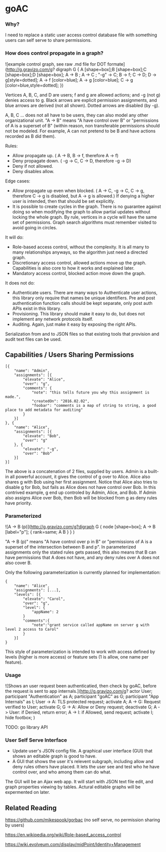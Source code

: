 # goAC

### Why?
I need to replace a static user access control database file with something users can self serve to share permissions.

### How does control propagate in a graph?

![example control graph, see raw .md file for DOT formate](http://g.gravizo.com/g? digraph G {
	A [shape=box];B [shape=box];C [shape=box];D [shape=box];
	A -> B ; A -> C ; "-g" -> C; 
	B -> f;
	C -> D; D -> g[style=dotted];
	A -> f [color=blue]; A -> g [color=blue]; 
	C -> g [color=blue,style=dotted];
})

Vertices A, B, C, and D are users; f and g are allowed actions; and -g (not g) denies access to g. Black arrows are explicit permission assignments, and blue arrows are derived (not all shown). Dotted arrows are disabled (by -g). 

A, B, C ... does not all have to be users, they can also model any other organizational unit. "A -> B" means "A have control over B" or "permissions of A is a superset of B" (within reason, non transferable permissions should not be modeled. For example, A can not pretend to be B and have actions recorded as B did them). 

Rules:
- Allow propagate up. ( A -> B, B -> f, therefore A -> f)
- Deny propagate down. ( -g -> C, C -> D, therefore -g -> D)
- Deny if not allowed.
- Deny disables allow.

Edge cases:
- Allow propagate up even when blocked. ( A -> C, -g -> C, C -> g, therefore C -> g is disabled, but A -> g  is allowed.) If denying a higher user is intended, then that should be set explicitly.
- It is possible to create cycles in the graph. There is no guarantee against doing so when modifying the graph to allow partial updates without locking the whole graph. By rule, vertices in a cycle will have the same set of permissions. Graph search algorithms must remember visited to avoid going in circles.



It will do:
- Role-based access control, without the complexity. It is all many to many relationships anyways, so the algorithm just need a directed graph. 
- Discretionary access control, allowed actions move up the graph. Capabilities is also core to how it works and explained later.
- Mandatory access control, blocked action move down the graph.

It does not do:
- Authenticate users. There are many ways to Authenticate user actions, this library only require that names be unique identifiers. Pre and post authentication function calls should be kept separate, only post auth APIs exist in this library.
- Provisioning. This library should make it easy to do, but does not implement any network protocols itself.
- Auditing. Again, just make it easy by exposing the right APIs.

Serialization from and to JSON files so that existing tools that provision and audit text files can be used.

## Capabilities / Users Sharing Permissions

	[{
		"name": "Admin",
		"assignments": [{
			"elevate": "Alice",
			"over": "g",
			"comments": {
				"note": "this tells future you why this assignment is made.",
				"createdOn": "2016.02.02",
				"foobar": "comments is a map of string to string, a good place to add metadata for auditing"
			}
		}]
	}, {
		"name": "Alice",
		"assignments": [{
			"elevate": "Bob",
			"over": "g"
		}, {
			"elevate": "-g",
			"over": "Bob"
		}]
	}]
	
The above is a concatenation of 2 files, supplied by users. Admin is a built-in all powerful account, it gives the control of g over to Alice. Alice also shares g with Bob using her first assignment. Notice that Alice also tries to disable g for Bob, but fails as Alice does not have control over Bob. In this contrived example, g end up controled by Admin, Alice, and Bob. If Admin also assigns Alice over Bob, then Bob will be blocked from g as deny rules have priority.

### Parameterized
![A -> B (p)](http://g.gravizo.com/g?digraph G {
	node [shape=box];
    A -> B [label="p"];
	{ rank=same; A B }
  }
)

"A -> B (p)"  means "A have control over p in B" or "permissions of A is a superset of the intersection between B and p". In parameterized assignments only the stated rules gets passed, this also means that B can have permissions that A does not have, and any deny rules over A does not also cover B.

Only the following parameterization is currently planned for implementation:

	{
		"name": "Alice",
		"assignments": [...],
		"levels": [{
			"elevate": "Carol",
			"over": "g",
			"level": {
				"appName": 2
			}
			"comments":{
				"note":"grant service called appName on server g with level 2 access to Carol"
			}
		}]
	}
	
This style of parameterization is intended to work with access defined by levels (higher is more access) or feature sets (1 is allow, one name per feature).

### Usage
![Shows an user request been authenticatied, then check by goAC, before the request is sent to app internals.](http://g.gravizo.com/g?
actor User;
participant "Authentication" as A;
participant "goAC" as G;
participant "App Internals" as I;
User -> A: TLS protected request;
activate A;
A -> G: Request verified to User;
activate G;
G -> A: Allow or Deny request;
deactivate G;
A -> User: if Denied, return error;
A -> I: if Allowed, send request;
activate I;
hide footbox;
)

TODO: go library API

### User Self Serve Interface
- Update user's JSON config file. A graphical user interface (GUI) that shows an editable graph is good to have.
- A GUI that shows the user it's relevent subgraph, including allow and deny rules others have placed. It lets the user see and test who he have control over, and who among them can do what.

The GUI will be an Ajax web app. It will start with JSON text file edit, and graph properties viewing by tables. Actural editable graphs will be expermented on later.

## Related Reading

https://github.com/mikespook/gorbac (no self serve, no permission sharing by users)

https://en.wikipedia.org/wiki/Role-based_access_control

https://wiki.evolveum.com/display/midPoint/Identity+Management